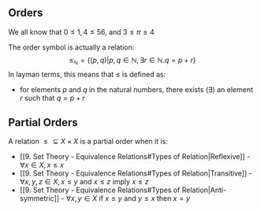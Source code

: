 ## Orders
We all know that $0\leq 1,4 \leq56$, and $3 \leq \pi \leq 4$

The order symbol is actually a relation:
$$
\leq_{\mathbb{N}} = \{ (p,q)|p,q\in \mathbb{N},\exists r\in \mathbb{N}. q=p+r \}
$$
In layman terms, this means that $\leq$ is defined as: 
- for elements $p$ and $q$ in the natural numbers, there exists ($\exists$) an element $r$ such that $q = p+r$
## Partial Orders
A relation $\leq \subseteq X \times X$ is a partial order when it is:
- [[9. Set Theory - Equivalence Relations#Types of Relation|Reflexive]] - $\forall x \in X, x\leq x$
-  [[9. Set Theory - Equivalence Relations#Types of Relation|Transitive]] - $\forall x,y,z \in X, x\leq y$ and $x\leq z$ imply $x\leq z$
-  [[9. Set Theory - Equivalence Relations#Types of Relation|Anti-symmetric]] - $\forall x,y \in X$ if $x\leq y$ and $y\leq x$ then $x=y$

